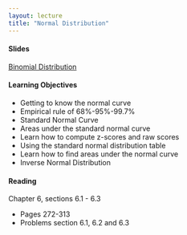 ```yaml
---
layout: lecture
title: "Normal Distribution"
---
```


<h4>
	<span class="fa fa-picture-o fa-lg main-list-item-icon"></span>
	Slides
</h4>

<a href="https://docs.google.com/presentation/d/1WPUjZUCeiLE1MhVMCpG8GFc35t2mj3fNRbZaGAPzTdg/pub?start=false&loop=false&delayms=3000" target="_blank">Binomial Distribution</a>


<h4>
	<span class="fa fa-graduation-cap fa-lg main-list-item-icon"></span>
	Learning Objectives
</h4>

- Getting to know the normal curve
- Empirical rule of 68%-95%-99.7%
- Standard Normal Curve
- Areas under the standard normal curve
- Learn how to compute z-scores and raw scores
- Using the standard normal distribution table
- Learn how to find areas under the normal curve
- Inverse Normal Distribution


<h4>
	<span class="fa fa-book fa-lg main-list-item-icon"></span>
	Reading
</h4>

Chapter 6, sections 6.1 - 6.3

- Pages 272-313
- Problems section 6.1, 6.2 and 6.3
